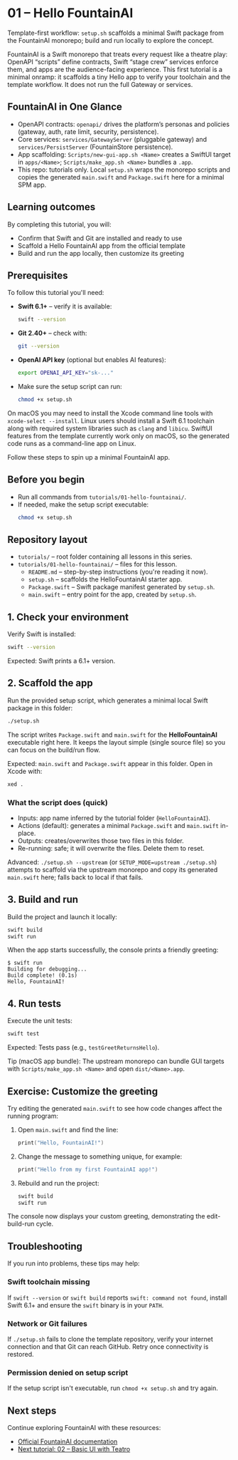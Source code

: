 # 01 – Hello FountainAI

Template-first workflow: `setup.sh` scaffolds a minimal Swift package from the FountainAI monorepo; build and run locally to explore the concept.

FountainAI is a Swift monorepo that treats every request like a theatre play: OpenAPI “scripts” define contracts, Swift “stage crew” services enforce them, and apps are the audience-facing experience. This first tutorial is a minimal onramp: it scaffolds a tiny Hello app to verify your toolchain and the template workflow. It does not run the full Gateway or services.

## FountainAI in One Glance
- OpenAPI contracts: `openapi/` drives the platform’s personas and policies (gateway, auth, rate limit, security, persistence).
- Core services: `services/GatewayServer` (pluggable gateway) and `services/PersistServer` (FountainStore persistence).
- App scaffolding: `Scripts/new-gui-app.sh <Name>` creates a SwiftUI target in `apps/<Name>`; `Scripts/make_app.sh <Name>` bundles a `.app`.
- This repo: tutorials only. Local `setup.sh` wraps the monorepo scripts and copies the generated `main.swift` and `Package.swift` here for a minimal SPM app.

## Learning outcomes

By completing this tutorial, you will:

- Confirm that Swift and Git are installed and ready to use
- Scaffold a Hello FountainAI app from the official template
- Build and run the app locally, then customize its greeting

## Prerequisites

To follow this tutorial you'll need:

- **Swift 6.1+** – verify it is available:
  ```bash
  swift --version
  ```
- **Git 2.40+** – check with:
  ```bash
  git --version
  ```
- **OpenAI API key** (optional but enables AI features):
  ```bash
  export OPENAI_API_KEY="sk-..."
  ```
- Make sure the setup script can run:
  ```bash
  chmod +x setup.sh
  ```

On macOS you may need to install the Xcode command line tools with `xcode-select --install`. Linux users should install a Swift 6.1 toolchain along with required system libraries such as `clang` and `libicu`. SwiftUI features from the template currently work only on macOS, so the generated code runs as a command-line app on Linux.

Follow these steps to spin up a minimal FountainAI app.

## Before you begin

- Run all commands from `tutorials/01-hello-fountainai/`.
- If needed, make the setup script executable:
  ```bash
  chmod +x setup.sh
  ```

## Repository layout

- `tutorials/` – root folder containing all lessons in this series.
- `tutorials/01-hello-fountainai/` – files for this lesson.
  - `README.md` – step-by-step instructions (you're reading it now).
  - `setup.sh` – scaffolds the HelloFountainAI starter app.
  - `Package.swift` – Swift package manifest generated by `setup.sh`.
  - `main.swift` – entry point for the app, created by `setup.sh`.

## 1. Check your environment
Verify Swift is installed:

```bash
swift --version
```

Expected: Swift prints a 6.1+ version.

## 2. Scaffold the app
Run the provided setup script, which generates a minimal local Swift package in this folder:

```bash
./setup.sh
```

The script writes `Package.swift` and `main.swift` for the **HelloFountainAI**
executable right here. It keeps the layout simple (single source file) so you
can focus on the build/run flow.

Expected: `main.swift` and `Package.swift` appear in this folder. Open in Xcode with:

```bash
xed .
```

### What the script does (quick)
- Inputs: app name inferred by the tutorial folder (`HelloFountainAI`).
- Actions (default): generates a minimal `Package.swift` and `main.swift` in-place.
- Outputs: creates/overwrites those two files in this folder.
- Re-running: safe; it will overwrite the files. Delete them to reset.

Advanced: `./setup.sh --upstream` (or `SETUP_MODE=upstream ./setup.sh`) attempts to scaffold via the upstream monorepo and copy its generated `main.swift` here; falls back to local if that fails.

## 3. Build and run
Build the project and launch it locally:

```bash
swift build
swift run
```

When the app starts successfully, the console prints a friendly greeting:

```text
$ swift run
Building for debugging...
Build complete! (0.1s)
Hello, FountainAI!
```

## 4. Run tests
Execute the unit tests:

```bash
swift test
```
Expected: Tests pass (e.g., `testGreetReturnsHello`).

Tip (macOS app bundle): The upstream monorepo can bundle GUI targets with `Scripts/make_app.sh <Name>` and open `dist/<Name>.app`.
## Exercise: Customize the greeting

Try editing the generated `main.swift` to see how code changes affect the running program:

1. Open `main.swift` and find the line:
   ```swift
   print("Hello, FountainAI!")
   ```
2. Change the message to something unique, for example:
   ```swift
   print("Hello from my first FountainAI app!")
   ```
3. Rebuild and run the project:
   ```bash
   swift build
   swift run
   ```
The console now displays your custom greeting, demonstrating the edit-build-run cycle.

## Troubleshooting

If you run into problems, these tips may help:

### Swift toolchain missing
If `swift --version` or `swift build` reports `swift: command not found`, install Swift 6.1+ and ensure the `swift` binary is in your `PATH`.

### Network or Git failures
If `./setup.sh` fails to clone the template repository, verify your internet connection and that Git can reach GitHub. Retry once connectivity is restored.

### Permission denied on setup script
If the setup script isn't executable, run `chmod +x setup.sh` and try again.

## Next steps

Continue exploring FountainAI with these resources:

- [Official FountainAI documentation](https://github.com/Fountain-Coach/the-fountainai)
- [Next tutorial: 02 – Basic UI with Teatro](../02-basic-ui-teatro/README.md)
